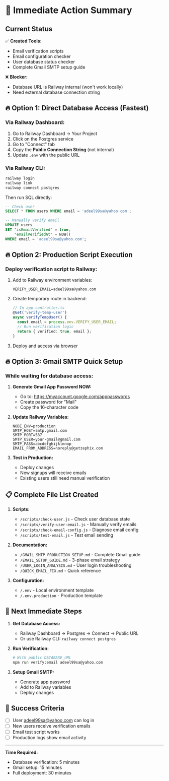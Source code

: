 # 🚨 Immediate Action Summary

## Current Status

✅ **Created Tools:**
- Email verification scripts
- Email configuration checker
- User database status checker
- Complete Gmail SMTP setup guide

❌ **Blocker:**
- Database URL is Railway internal (won't work locally)
- Need external database connection string

## 🔥 Option 1: Direct Database Access (Fastest)

### Via Railway Dashboard:
1. Go to Railway Dashboard → Your Project
2. Click on the Postgres service
3. Go to "Connect" tab
4. Copy the **Public Connection String** (not internal)
5. Update `.env` with the public URL

### Via Railway CLI:
```bash
railway login
railway link
railway connect postgres
```

Then run SQL directly:
```sql
-- Check user
SELECT * FROM users WHERE email = 'adeel99sa@yahoo.com';

-- Manually verify email
UPDATE users 
SET "isEmailVerified" = true, 
    "emailVerifiedAt" = NOW()
WHERE email = 'adeel99sa@yahoo.com';
```

## 🔥 Option 2: Production Script Execution

### Deploy verification script to Railway:
1. Add to Railway environment variables:
   ```
   VERIFY_USER_EMAIL=adeel99sa@yahoo.com
   ```

2. Create temporary route in backend:
   ```typescript
   // In app.controller.ts
   @Get('verify-temp-user')
   async verifyTempUser() {
     const email = process.env.VERIFY_USER_EMAIL;
     // Run verification logic
     return { verified: true, email };
   }
   ```

3. Deploy and access via browser

## 🔥 Option 3: Gmail SMTP Quick Setup

### While waiting for database access:

1. **Generate Gmail App Password NOW:**
   - Go to: https://myaccount.google.com/apppasswords
   - Create password for "Mail"
   - Copy the 16-character code

2. **Update Railway Variables:**
   ```
   NODE_ENV=production
   SMTP_HOST=smtp.gmail.com
   SMTP_PORT=587
   SMTP_USER=your-gmail@gmail.com
   SMTP_PASS=abcdefghijklmnop
   EMAIL_FROM_ADDRESS=noreply@getzephix.com
   ```

3. **Test in Production:**
   - Deploy changes
   - New signups will receive emails
   - Existing users still need manual verification

## 📋 Complete File List Created

1. **Scripts:**
   - `/scripts/check-user.js` - Check user database state
   - `/scripts/verify-user-email.js` - Manually verify emails
   - `/scripts/check-email-config.js` - Diagnose email config
   - `/scripts/test-email.js` - Test email sending

2. **Documentation:**
   - `/GMAIL_SMTP_PRODUCTION_SETUP.md` - Complete Gmail guide
   - `/EMAIL_SETUP_GUIDE.md` - 3-phase email strategy
   - `/USER_LOGIN_ANALYSIS.md` - User login troubleshooting
   - `/QUICK_EMAIL_FIX.md` - Quick reference

3. **Configuration:**
   - `/.env` - Local environment template
   - `/.env.production` - Production template

## 🎯 Next Immediate Steps

1. **Get Database Access:**
   - Railway Dashboard → Postgres → Connect → Public URL
   - Or use Railway CLI: `railway connect postgres`

2. **Run Verification:**
   ```bash
   # With public DATABASE_URL
   npm run verify:email adeel99sa@yahoo.com
   ```

3. **Setup Gmail SMTP:**
   - Generate app password
   - Add to Railway variables
   - Deploy changes

## 🚀 Success Criteria

- [ ] User adeel99sa@yahoo.com can log in
- [ ] New users receive verification emails
- [ ] Email test script works
- [ ] Production logs show email activity

---

**Time Required:** 
- Database verification: 5 minutes
- Gmail setup: 15 minutes
- Full deployment: 30 minutes